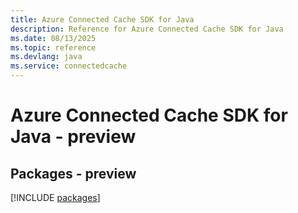 ```yaml
---
title: Azure Connected Cache SDK for Java
description: Reference for Azure Connected Cache SDK for Java
ms.date: 08/13/2025
ms.topic: reference
ms.devlang: java
ms.service: connectedcache
---
```

# Azure Connected Cache SDK for Java - preview
## Packages - preview
[!INCLUDE [packages](connected-cache-index.md)]